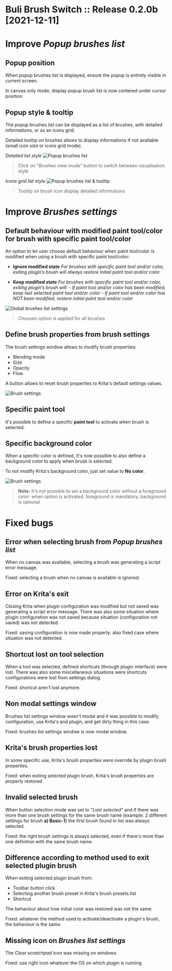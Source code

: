 # Buli Brush Switch :: Release 0.2.0b [2021-12-11]

# Improve *Popup brushes list*

## Popup position

When popup brushes list is displayed, ensure the popup is entirely visible in current screen.

In canvas only mode, display popup brush list is now centered under cursor position.

## Popup style & tooltip

The popup brushes list can be displayed as a list of brushes, with detailed informations, or as an icons grid.

Detailed tooltip on brushes allows to display informations if not available (small icon size or icons grid mode).

*Detailed list style*
![Popup brushes list](./../screenshots/r0-2-0b_popup-brushes-list_iconstyle.jpeg)
> Click on "Brushes view mode" button to switch between visualisation style

*Icons grid list style*
![Popup brushes list & tooltip](./../screenshots/r0-2-0b_popup-brushes-list_iconstyle+tooltip.png)
> Tooltip on brush icon display detailed informations


# Improve *Brushes settings*

## Default behaviour with modified paint tool/color for brush with specific paint tool/color

An option to let user choose default behaviour when paint tool/color is modified when using a brush with specific paint tool/color:
- **Ignore modified state**
  *For brushes with specific paint tool and/or color, exiting plugin’s brush will always restore initial paint tool and/or color*

- **Keep modified state**
  *For brushes with specific paint tool and/or color, exiting plugin’s brush will:*
  *- If paint tool and/or color has been modified, keep last selected paint tool and/or color*
  *- If paint tool and/or color has NOT been modified, restore initial paint tool and/or color*

![Global brushes list settings](./../screenshots/r0-2-0b_settings-brushes-list_modificationbehavior.jpeg)
> Choosen option is applied for all brushes


## Define brush properties from brush settings

The brush settings window allows to modify brush properties:
- Blending mode
- Size
- Opacity
- Flow

A button allows to reset brush properties to Krita's default settings values.

![Brush settings](./../screenshots/r0-2-0b_settings-brush-properties_options.jpeg)

## Specific paint tool

It's possible to define a specific **paint tool** to activate when brush is selected.


## Specific background color  

When a specific color is defined, it's now possible to also define a background color to apply when brush is selected.

To not modify Krita's background color, just set value to **No color**.

![Brush settings](./../screenshots/r0-2-0b_settings-brush-options_bgcolor.jpeg)

> **Note:** It's not possible to set a background color without a foreground color: when option is activated, foreground is mandatory, background is optional


# Fixed bugs

## Error when selecting brush from *Popup brushes list*

When no canvas was available, selecting a brush was generating a script error message.

Fixed: selecting a brush when no canvas is available is ignored.


## Error on Krita's exit  

Closing Krita when plugin configuration was modified but not saved was generating a script error message.
There was also some situation where plugin configuration was not saved because situation (configuration not saved) was not detected.

Fixed: saving configuration is now made properly; also fixed case where situation was not detected.


## Shortcut lost on tool selection

When a tool was selected, defined shortcuts (through plugin interface) were lost.
There was also some miscellaneous situations were shortcuts configurations were lost from settings dialog.

Fixed: shortcut aren't lost anymore.


## Non modal settings window

Brushes list settings window wasn't modal and it was possible to modify configuration, use Krita's and plugin, and get dirty thing in this case.

Fixed: brushes list settings window is now modal window.


## Krita's brush properties lost

In some specific use, Krita's brush properties were override by plugin brush properties.

Fixed: when exiting selected plugin brush, Krita's brush properties are properly restored


## Invalid selected brush

When button selection mode was set to "*Last selected*" and if there was more than one brush settings for the same brush name (example: 2 different settings for brush **a) Basic-1**) the first brush found in list was always selected.

Fixed: the right brush settings is always selected, even if there's more than one definition with the same brush name.


## Difference according to method used to exit selected plugin brush

When exiting selected plugin brush from:
- Toolbar button click
- Selecting another brush preset in Krita's brush presets list
- Shortcut

The behaviour about how initial color was restored was not the same.

Fixed: whatever the method used to activate/deactivate a plugin's brush, the behaviour is the same.

## Missing icon on *Brushes list settings*

The *Clear scratchpad* icon was missing on windows.

Fixed: use right icon whatever the OS on which plugin is running
